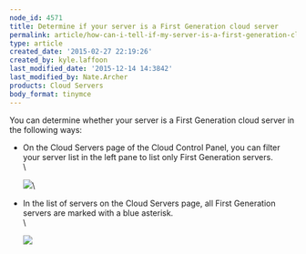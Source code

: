 ```yaml
---
node_id: 4571
title: Determine if your server is a First Generation cloud server
permalink: article/how-can-i-tell-if-my-server-is-a-first-generation-cloud-server
type: article
created_date: '2015-02-27 22:19:26'
created_by: kyle.laffoon
last_modified_date: '2015-12-14 14:3842'
last_modified_by: Nate.Archer
products: Cloud Servers
body_format: tinymce
---
```


You can determine whether your server is a First Generation cloud server
in the following ways:

-   On the Cloud Servers page of the Cloud Control Panel, you can filter
    your server list in the left pane to list only First Generation
    servers.\
     \

    ![](/knowledge_center/sites/default/files/field/image/ServersListTypes_0.png)\
      
-   In the list of servers on the Cloud Servers page, all First
    Generation servers are marked with a blue asterisk.\
     \

    ![](/knowledge_center/sites/default/files/field/image/1stvs2ndgenserversa.png)


